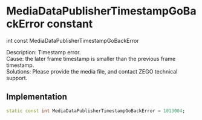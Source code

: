 


# MediaDataPublisherTimestampGoBackError constant







int const MediaDataPublisherTimestampGoBackError
  




<p>Description: Timestamp error. <br>Cause: the later frame timestamp is smaller than the previous frame timestamp. <br>Solutions: Please provide the media file, and contact ZEGO technical support.</p>



## Implementation

```dart
static const int MediaDataPublisherTimestampGoBackError = 1013004;
```







